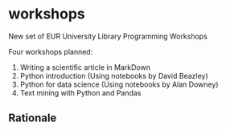 # workshops
New set of EUR University Library Programming Workshops

Four workshops planned:

1. Writing a scientific article in MarkDown
2. Python introduction (Using notebooks by David Beazley)
3. Python for data science (Using notebooks by Alan Downey)
4. Text mining with Python and Pandas

## Rationale
